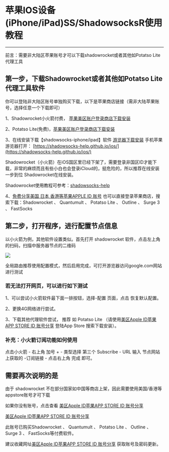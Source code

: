 # 苹果IOS设备(iPhone/iPad)SS/ShadowsocksR使用教程
 
 <hr>
 
前言：需要非大陆区苹果账号才可以下载shadowrocket或者其他如Potatso Lite代理工具

## 第一步，下载Shadowrocket或者其他如Potatso Lite代理工具软件

你可以登陆非大陆区账号单独购买下载，以下是苹果商店链接（需非大陆苹果账号，选择任意一个下载即可）

1、Shadowrocket小火箭付费， [苹果美区账户登录商店下载安装](https://itunes.apple.com/us/app/shadowrocket/id932747118?mt=8)

2、Potatso Lite(免费)，[苹果美区账户登录商店下载安装](https://itunes.apple.com/us/app/potatso-lite/id1239860606?mt=8)

3、在线安装下载【shadowsocks-iphone/ipad】软件 [游览器下载安装](https://shadowsocks-help.github.io/ios/) 手机苹果游览器打开： [https://shadowsocks-help.github.io/ios/](https://shadowsocks-help.github.io/ios/)

Shadowrocket（小火箭）在iOS国区里已经下架了，需要登录非国区ID才能下载，非常的麻烦而且有些小白也会登录iCloud的，挺危险的，所以推荐在线安装一步到位 Shadowrocket在线安装。

Shadowrocket使用教程可参考：[shadowsocks-help](https://shadowsocks-help.github.io/Shadowsocks/)

4、[免费分享美国 日本 香港等苹果APPLE ID 账号](/AppleID/) 也可以直接登录苹果商店，搜索下载：Shadowrocket 、 Quantumult 、 Potatso Lite 、 Outline 、 Surge 3 、 FastSocks 

## 第二步，打开程序，进行配置节点信息

以小火箭为例，其他软件设置类似。首先打开 shadowrocket 软件，点击左上角的扫码，扫描中服务器节点的二维码

![](https://raw.githubusercontent.com/ss-ssr/Help/master/%E7%85%A7%E7%89%87/i1.png)

全局路由推荐使用配置模式，然后启用完成，可打开游览器访问google.com网站进行测试

### 若无法打开网页，可以进行如下测试

1、可以尝试小火箭软件最下面一排按钮，选择-配置 页面，点击 恢复默认配置。

2、更换4G网络进行尝试。

3、下载其他代理软件尝试， 推荐 如 Potatso Lite （请使用[美区Apple ID苹果APP STORE ID 账号分享](https://shadowsocks-help.github.io/Shadowsocks/) 登陆App Store 搜索下载安装）。

### 补充：小火箭订阅功能如何使用

点击小火箭 - 右上角 加号 + - 类型选择 第三个 Subscribe - URL 输入 节点网站上获取的 -订阅链接 - 点击右上角 完成 即可。

## 需要再次说明的是

由于 shadowrocket 不在部分国家如中国等商店上架，因此需要使用美国/香港等appstore账号才可下载

如果你没有账号，点击查看 [美区Apple ID苹果APP STORE ID 账号分享](https://shadowsocks-help.github.io/Shadowsocks/)

[美区Apple ID苹果APP STORE ID 账号分享](https://shadowsocks-help.github.io/Shadowsocks/)

此账号已购买Shadowrocket 、 Quantumult 、 Potatso Lite 、 Outline 、 Surge 3 、 FastSocks等付费软件。

建议收藏网址[美区Apple ID苹果APP STORE ID 账号分享](https://shadowsocks-help.github.io/Shadowsocks/) 获取账号及密码更新。



